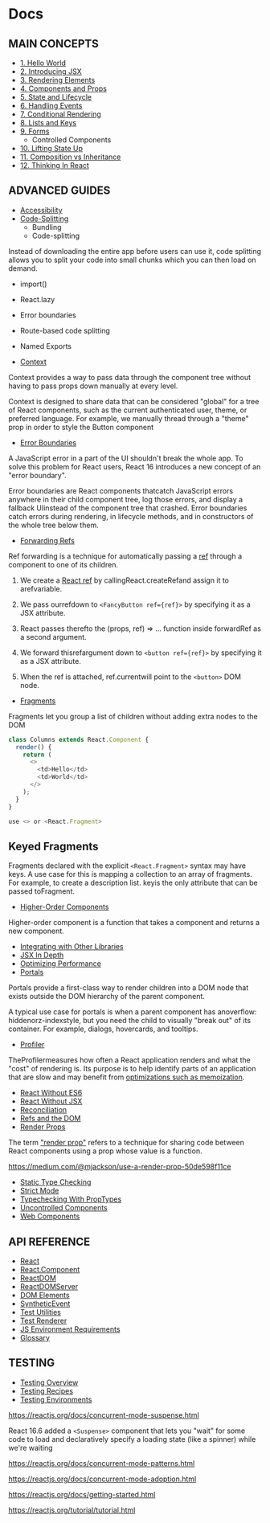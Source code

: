 # Docs

## MAIN CONCEPTS

- [1. Hello World](https://reactjs.org/docs/hello-world.html)
- [2. Introducing JSX](https://reactjs.org/docs/introducing-jsx.html)
- [3. Rendering Elements](https://reactjs.org/docs/rendering-elements.html)
- [4. Components and Props](https://reactjs.org/docs/components-and-props.html)
- [5. State and Lifecycle](https://reactjs.org/docs/state-and-lifecycle.html)
- [6. Handling Events](https://reactjs.org/docs/handling-events.html)
- [7. Conditional Rendering](https://reactjs.org/docs/conditional-rendering.html)
- [8. Lists and Keys](https://reactjs.org/docs/lists-and-keys.html)
- [9. Forms](https://reactjs.org/docs/forms.html)
    - Controlled Components
- [10. Lifting State Up](https://reactjs.org/docs/lifting-state-up.html)
- [11. Composition vs Inheritance](https://reactjs.org/docs/composition-vs-inheritance.html)
- [12. Thinking In React](https://reactjs.org/docs/thinking-in-react.html)

## ADVANCED GUIDES

- [Accessibility](https://reactjs.org/docs/accessibility.html)
- [Code-Splitting](https://reactjs.org/docs/code-splitting.html)
    - Bundling
    - Code-splitting

Instead of downloading the entire app before users can use it, code splitting allows you to split your code into small chunks which you can then load on demand.

- import()
- React.lazy
- Error boundaries
- Route-based code splitting
- Named Exports

- [Context](https://reactjs.org/docs/context.html)

Context provides a way to pass data through the component tree without having to pass props down manually at every level.

Context is designed to share data that can be considered "global" for a tree of React components, such as the current authenticated user, theme, or preferred language. For example, we manually thread through a "theme" prop in order to style the Button component

- [Error Boundaries](https://reactjs.org/docs/error-boundaries.html)

A JavaScript error in a part of the UI shouldn't break the whole app. To solve this problem for React users, React 16 introduces a new concept of an "error boundary".

Error boundaries are React components thatcatch JavaScript errors anywhere in their child component tree, log those errors, and display a fallback UIinstead of the component tree that crashed. Error boundaries catch errors during rendering, in lifecycle methods, and in constructors of the whole tree below them.

- [Forwarding Refs](https://reactjs.org/docs/forwarding-refs.html)

Ref forwarding is a technique for automatically passing a [ref](https://reactjs.org/docs/refs-and-the-dom.html) through a component to one of its children.

1. We create a [React ref](https://reactjs.org/docs/refs-and-the-dom.html) by callingReact.createRefand assign it to arefvariable.

2. We pass ourrefdown to `<FancyButton ref={ref}>` by specifying it as a JSX attribute.

3. React passes therefto the (props, ref) => ... function inside forwardRef as a second argument.

4. We forward thisrefargument down to `<button ref={ref}>` by specifying it as a JSX attribute.

5. When the ref is attached, ref.currentwill point to the `<button>` DOM node.

- [Fragments](https://reactjs.org/docs/fragments.html)

Fragments let you group a list of children without adding extra nodes to the DOM

```js
class Columns extends React.Component {
  render() {
    return (
      <>
        <td>Hello</td>
        <td>World</td>
      </>
    );
  }
}

use <> or <React.Fragment>
```

## Keyed Fragments

Fragments declared with the explicit `<React.Fragment>` syntax may have keys. A use case for this is mapping a collection to an array of fragments. For example, to create a description list. keyis the only attribute that can be passed toFragment.

- [Higher-Order Components](https://reactjs.org/docs/higher-order-components.html)

Higher-order component is a function that takes a component and returns a new component.

- [Integrating with Other Libraries](https://reactjs.org/docs/integrating-with-other-libraries.html)
- [JSX In Depth](https://reactjs.org/docs/jsx-in-depth.html)
- [Optimizing Performance](https://reactjs.org/docs/optimizing-performance.html)
- [Portals](https://reactjs.org/docs/portals.html)

Portals provide a first-class way to render children into a DOM node that exists outside the DOM hierarchy of the parent component.

A typical use case for portals is when a parent component has anoverflow: hiddenorz-indexstyle, but you need the child to visually "break out" of its container. For example, dialogs, hovercards, and tooltips.

- [Profiler](https://reactjs.org/docs/profiler.html)

TheProfilermeasures how often a React application renders and what the "cost" of rendering is. Its purpose is to help identify parts of an application that are slow and may benefit from [optimizations such as memoization](https://reactjs.org/docs/hooks-faq.html#how-to-memoize-calculations).

- [React Without ES6](https://reactjs.org/docs/react-without-es6.html)
- [React Without JSX](https://reactjs.org/docs/react-without-jsx.html)
- [Reconciliation](https://reactjs.org/docs/reconciliation.html)
- [Refs and the DOM](https://reactjs.org/docs/refs-and-the-dom.html)
- [Render Props](https://reactjs.org/docs/render-props.html)

The term ["render prop"](https://cdb.reacttraining.com/use-a-render-prop-50de598f11ce) refers to a technique for sharing code between React components using a prop whose value is a function.

https://medium.com/@mjackson/use-a-render-prop-50de598f11ce

- [Static Type Checking](https://reactjs.org/docs/static-type-checking.html)
- [Strict Mode](https://reactjs.org/docs/strict-mode.html)
- [Typechecking With PropTypes](https://reactjs.org/docs/typechecking-with-proptypes.html)
- [Uncontrolled Components](https://reactjs.org/docs/uncontrolled-components.html)
- [Web Components](https://reactjs.org/docs/web-components.html)

## API REFERENCE

- [React](https://reactjs.org/docs/react-api.html)
- [React.Component](https://reactjs.org/docs/react-component.html)
- [ReactDOM](https://reactjs.org/docs/react-dom.html)
- [ReactDOMServer](https://reactjs.org/docs/react-dom-server.html)
- [DOM Elements](https://reactjs.org/docs/dom-elements.html)
- [SyntheticEvent](https://reactjs.org/docs/events.html)
- [Test Utilities](https://reactjs.org/docs/test-utils.html)
- [Test Renderer](https://reactjs.org/docs/test-renderer.html)
- [JS Environment Requirements](https://reactjs.org/docs/javascript-environment-requirements.html)
- [Glossary](https://reactjs.org/docs/glossary.html)

## TESTING

- [Testing Overview](https://reactjs.org/docs/testing.html)
- [Testing Recipes](https://reactjs.org/docs/testing-recipes.html)
- [Testing Environments](https://reactjs.org/docs/testing-environments.html)

https://reactjs.org/docs/concurrent-mode-suspense.html

React 16.6 added a `<Suspense>` component that lets you "wait" for some code to load and declaratively specify a loading state (like a spinner) while we're waiting

https://reactjs.org/docs/concurrent-mode-patterns.html

https://reactjs.org/docs/concurrent-mode-adoption.html

https://reactjs.org/docs/getting-started.html

https://reactjs.org/tutorial/tutorial.html

